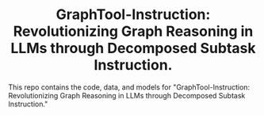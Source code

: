 # <center> GraphTool-Instruction: Revolutionizing Graph Reasoning in LLMs through Decomposed Subtask Instruction.</center>


This repo contains the code, data, and models for "GraphTool-Instruction: Revolutionizing Graph Reasoning in LLMs through Decomposed Subtask Instruction."
